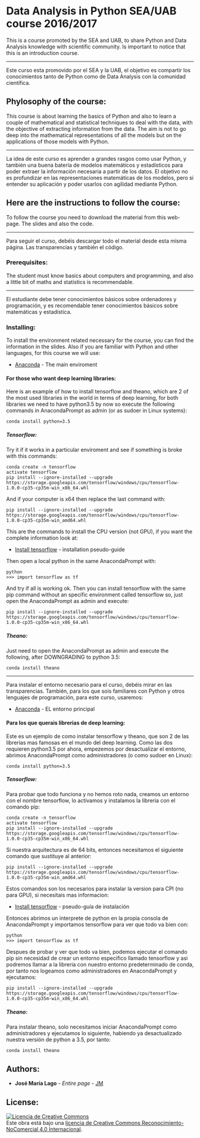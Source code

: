 # Data Analysis in Python SEA/UAB course 2016/2017
This is a course promoted by the SEA and UAB, to share Python and Data Analysis knowledge with scientific community.
Is important to notice that this is an introduction course.
___
Este curso esta promovido por el SEA y la UAB, el objetivo es compartir los conocimientos tanto de Python como de Data Analysis con la comunidad científica.
## Phylosophy of the course:
This course is about learning the basics of Python and also to learn a couple of mathematical and statistical techniques to deal with the data, with the objective of extracting information from the data.
The aim is not to go deep into the mathematical representations of all the models but on the applications of those models with Python.
___
La idea de este curso es aprender a grandes rasgos como usar Python, y también una buena batería de modelos matemáticos y estadísticos para poder extraer la información necesaria a partir de los datos.
El objetivo no es profundizar en las representaciones matemáticas de los modelos, pero si entender su aplicación y poder usarlos con agilidad mediante Python.
## Here are the instructions to follow the course:
To follow the course you need to download the material from this web-page. The slides and also the code.
___
Para seguir el curso, debéis descargar todo el material desde esta misma página. Las transparencias y también el código.

### Prerequisites:

The student must know basics about computers and programming, and also a little bit of maths and statistics is recommendable.
___
El estudiante debe tener conocimientos básicos sobre ordenadores y programación, y es recomendable tener conocimientos básicos sobre  matemáticas y estadística.

### Installing:

To install the environment related necessary for the course, you can find the information in the slides.
Also if you are familiar with Python and other languages, for this course we will use:
* [Anaconda](https://www.continuum.io/downloads) - The main enviroment

#### For those who want deep learning libraries:
Here is an example of how to install tensorflow and theano, which are 2 of the most used libraries in the world in terms of deep learning, for both libraries we need to have python3.5 by now so execute the following commands in AnacondaPrompt as admin (or as sudoer in Linux systems):
```
conda install python=3.5
```
##### Tensorflow:
Try it if it works in a particular enviroment and see if something is broke with this commands:
```
conda create -n tensorflow
activate tensorflow
pip install --ignore-installed --upgrade https://storage.googleapis.com/tensorflow/windows/cpu/tensorflow-1.0.0-cp35-cp35m-win_x86_64.whl
```
And if your computer is x64 then replace the last command with:
```
pip install --ignore-installed --upgrade https://storage.googleapis.com/tensorflow/windows/cpu/tensorflow-1.0.0-cp35-cp35m-win_amd64.whl
```
This are the commands to install the CPU version (not GPU), if you want the complete information look at:
* [Install tensorflow](https://www.tensorflow.org/install/install_windows) - installation pseudo-guide

Then open a local python in the same AnacondaPrompt with:
```
python
>>> import tensorflow as tf
```
And try if all is working ok.
Then you can install tensorflow with the same pip command without an specific environment called tensorflow so, just open the AnacondaPrompt as admin and execute:
```
pip install --ignore-installed --upgrade https://storage.googleapis.com/tensorflow/windows/cpu/tensorflow-1.0.0-cp35-cp35m-win_x86_64.whl
```
##### Theano:
Just need to open the AnacondaPrompt as admin and execute the following, after DOWNGRADING to python 3.5:
```
conda install theano
```

___
Para instalar el entorno necesario para el curso, debéis mirar en las transparencias.
También, para los que sois familiares con Python y otros lenguajes de programación, para este curso, usaremos:
* [Anaconda](https://www.continuum.io/downloads) - EL entorno principal


#### Para los que querais librerias de deep learning:
Este es un ejemplo de como instalar tensorflow y theano, que son 2 de las librerias mas famosas en el mundo del deep learning. Como las dos requieren python3.5 por ahora, empezemos por desactualizar el entorno, abrimos AnacondaPrompt como administradores (o como sudoer en Linux):
```
conda install python=3.5
```
##### Tensorflow:
Para probar que todo funciona y no hemos roto nada, creamos un entorno con el nombre tensorflow, lo activamos y instalamos la libreria con el comando pip:
```
conda create -n tensorflow
activate tensorflow
pip install --ignore-installed --upgrade https://storage.googleapis.com/tensorflow/windows/cpu/tensorflow-1.0.0-cp35-cp35m-win_x86_64.whl
```
Si nuestra arquitectura es de 64 bits, entonces necesitamos el siguiente comando que sustituye al anterior:
```
pip install --ignore-installed --upgrade https://storage.googleapis.com/tensorflow/windows/cpu/tensorflow-1.0.0-cp35-cp35m-win_amd64.whl
```
Estos comandos son los necesarios para instalar la version para CPI (no para GPU), si necesitais mas informacion:
* [Install tensorflow](https://www.tensorflow.org/install/install_windows) - pseudo-guía de instalación

Entonces abrimos un interprete de python en la propia consola de AnacondaPrompt y importamos tensorflow para ver que todo va bien con:
```
python
>>> import tensorflow as tf
```
Despues de probar y ver que todo va bien, podemos ejecutar el comando pip sin necesidad de crear un entorno especifico llamado tensorflow y asi podremos llamar a la libreria con nuestro entorno predeterminado de conda, por tanto nos logeamos como administradores en AnacondaPrompt y ejecutamos:
```
pip install --ignore-installed --upgrade https://storage.googleapis.com/tensorflow/windows/cpu/tensorflow-1.0.0-cp35-cp35m-win_x86_64.whl
```
##### Theano:
Para instalar theano, solo necesitamos iniciar AnacondaPrompt como administradores y ejecutamos lo siguiente, habiendo ya desactualizado nuestra versión de python a 3.5, por tanto:
```
conda install theano
```

## Authors:

* **José María Lago** - *Entire page* - [JM](https://github.com/jmlago)

## License:
<a rel="license" href="http://creativecommons.org/licenses/by-nc/4.0/"><img alt="Licencia de Creative Commons" style="border-width:0" src="https://i.creativecommons.org/l/by-nc/4.0/88x31.png" /></a><br />Este obra está bajo una <a rel="license" href="http://creativecommons.org/licenses/by-nc/4.0/">licencia de Creative Commons Reconocimiento-NoComercial 4.0 Internacional</a>.
